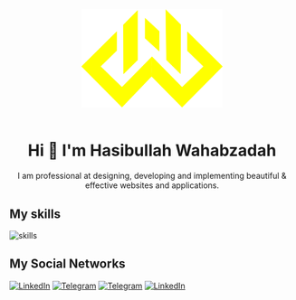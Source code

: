 <div align = "center">
  <img src = "./v.png" alt="logo" width="250px" />
  <br/>
  <br/>
  <h1>Hi 👋 I'm Hasibullah Wahabzadah</h1>
  <p> I am professional at designing, developing and implementing beautiful & effective websites and applications.</p>
</div>
<div>
  <h2>My skills</h2>
  <img src = "https://skillicons.dev/icons?i=html,css,sass,js,bootstrap,tailwindcss,react,nextjs,git,github" alt= "skills"/>
</div>

<div>
  <h2>My Social Networks</h2>
  <a href="https://www.linkedin.com/in/hasibullah-wahabzadah-45884b26b/" rel="nofollow">
    <img src="https://img.shields.io/badge/LinkedIn-0077B5?style=for-the-badge&logo=linkedin&logoColor=white" alt="LinkedIn" data-canonical-src="https://img.shields.io/badge/Telegram-2CA5E0?style=for-the-badge&amp;logo=telegram&amp;logoColor=white" style="max-width: 100%;"></a>
  
  <a href="https://api.whatsapp.com/send?phone=93794454095" rel="nofollow">
    <img src="https://img.shields.io/badge/WhatsApp-25D366?style=for-the-badge&logo=WhatsApp&logoColor=white" alt="Telegram" data-canonical-src="https://img.shields.io/badge/Telegram-2CA5E0?style=for-the-badge&amp;logo=telegram&amp;logoColor=white" style="max-width: 100%;"></a>
    
  <a href="https://t.me/HWE0040" rel="nofollow">
    <img src="https://camo.githubusercontent.com/8f41682a178e57a174d0c6042e9cdb842c6329b24c34b2bf4206c25e933073a9/68747470733a2f2f696d672e736869656c64732e696f2f62616467652f54656c656772616d2d3243413545303f7374796c653d666f722d7468652d6261646765266c6f676f3d74656c656772616d266c6f676f436f6c6f723d7768697465" alt="Telegram" data-canonical-src="https://img.shields.io/badge/Telegram-2CA5E0?style=for-the-badge&amp;logo=telegram&amp;logoColor=white" style="max-width: 100%;"></a>
    
  <a href="https://www.instagram.com/hasibullah_wahabzadah/" rel="nofollow">
    <img src="https://img.shields.io/badge/Instagram-E4405F?style=for-the-badge&logo=instagram&logoColor=white" alt="LinkedIn" data-canonical-src="https://img.shields.io/badge/Telegram-2CA5E0?style=for-the-badge&amp;logo=telegram&amp;logoColor=white" style="max-width: 100%;"></a>
    
  
</div>
